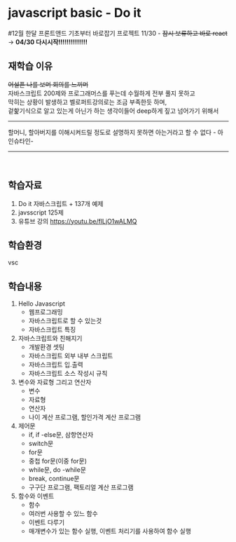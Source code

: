# javascript basic - Do it
#12월 한달 프론트앤드 기초부터 바로잡기 프로젝트 11/30 - ~~잠시 보류하고 바로 react~~ -> <b>04/30 다시시작!!!!!!!!!!!!!!</b>

## 재학습 이유
~~어설픈 나를 보며 회의를 느끼며~~<br>
자바스크립트 200제와 프로그래머스를 푸는데 수월하게 전부 풀지 못하고<br>
막히는 상황이 발생하고 벨로퍼트강의로는 조금 부족한듯 하며,<br>
겉핥기식으로 알고 있는게 아닌가 하는 생각이들어 deep하게 짚고 넘어가기 위해서

<hr>
할머니, 할아버지를 이해시켜드릴 정도로 설명하지 못하면 아는거라고 할 수 없다 - 아인슈타인-
<hr><br>

## 학습자료
1. Do it 자바스크립트 + 137개 예제
2. javsscript 125제
3. 유튜브 강의 https://youtu.be/flLjO1wALMQ 

## 학습환경
vsc 

## 학습내용  
01. Hello Javascript
    - 웹프로그래밍
    - 자바스크립트로 할 수 있는것
    - 자바스크립트 특징
02. 자바스크립트와 친해지기
    - 개발환경 셋팅
    - 자바스크립트 외부 내부 스크립트
    - 자바스크립트 입.출력
    - 자바스크립트 소스 작성시 규칙
03. 변수와 자료형 그리고 연산자
    - 변수
    - 자료형
    - 연산자
    - 나이 계산 프로그램, 할인가격 계산 프로그램
04. 제어문
    - if, if -else문, 삼항연산자
    - switch문
    - for문
    - 중첩 for문(이중 for문)
    - while문, do -while문
    - break, continue문
    - 구구단 프로그램, 팩토리얼 계산 프로그램
05. 함수와 이벤트
    - 함수
    - 여러번 사용할 수 있느 함수
    - 이벤트 다루기
    - 매개변수가 있는 함수 실행, 이벤트 처리기를 사용하여 함수 실행
